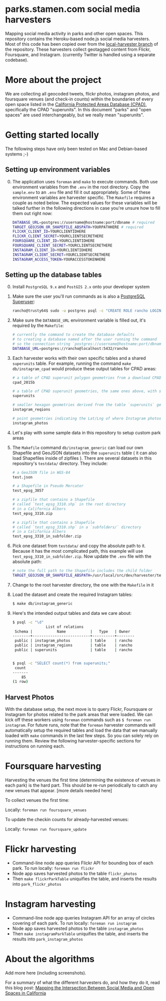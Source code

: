 parks.stamen.com social media harvesters
=========
Mapping social media activity in parks and other open spaces. This repository contains the Heroku-based node.js social
media harvesters. Most of this code has been copied over from the [local-harvester branch](https://github.com/stamen/parks.stamen.com/tree/local-harvester) of the repository.
These harvesters collect geotagged content from Flickr, Foursquare, and Instagram. (currently Twitter is handled using a separate codebase).

More about the project
=====================

We are collecting all geocoded tweets, flickr photos, instagram photos, and foursquare venues (and check-in counts) within
the boundaries of every open space listed in the [California Protected Areas Database (CPAD)](http://calands.org), specifically
the CPAD "superunits". In this document "parks" and "open spaces" are used interchangeably, but we really mean "superunits".

Getting started locally
=============================
The following steps have only been tested on Mac and Debian-based systems ;-)

Setting up environment variables
-------------------------------------------
0. The application uses `foreman` and `make` to execute commands. Both use environment variables from the `.env` in the root directory. Copy the `sample.env` to an `.env` file and fill it out appropriately. Some of these environment variables are harvester specific.
The `Makefile` requires a couple as noted below. The expected values for these variables will be talked further in
the following directions in case you're unsure how to fill them out right now:

    ```bash
	DATABASE_URL=postgres://username@hostname:port/dbname # required
    TARGET_GEOJSON_OR_SHAPEFILE_ABSPATH=YOURPATHHERE # required
    FLICKR_CLIENT_ID=YOURCLIENTIDHERE
    FLICKR_CLIENT_SECRET=YOURCLIENTSECRETHERE
    FOURSQUARE_CLIENT_ID=YOURCLIENTIDHERE
    FOURSQUARE_CLIENT_SECRET=YOURCLIENTSECRETHERE
    INSTAGRAM_CLIENT_ID=YOURCLIENTIDHERE
    INSTAGRAM_CLIENT_SECRET=YOURCLIENTSECRETHERE
    INSTAGRAM_ACCESS_TOKEN=YOURACCESSTOKENHERE
    ```


Setting up the database tables
--------------------------------
0. Install `PostgreSQL 9.x` and `PostGIS 2.x` onto your developer system

0. Make sure the user you'll run commands as is also a [PostgreSQL Superuser](http://www.postgresql.org/docs/9.2/static/sql-createrole.html):

    ```bash
    rancho@trusty64$ sudo -u postgres psql -c "CREATE ROLE rancho LOGIN SUPERUSER;"
    ```

0. Make sure the `DATABASE_URL` environment variable is filled out, it's required by the `Makefile`:

    ```bash
    # currently the command to create the database defaults
    # to creating a database named after the user running the command
    # so the connection string `postgres://username@hostname:port/dbname` becomes
    DATABASE_URL=postgres://rancho@localhost:5432/rancho
    ```

0. Each harvester works with their own specific tables and a shared `superunits` table. For example, running the command
`make db/instagram_cpad` would produce these output tables for CPAD areas:

    ```bash
    # a table of CPAD superunit polygon geometries from a download CPAD shapefile
    cpad_2015b

    # a table of CPAD superunit geometries, the same ones above, with some column names changed
    superunits

    # smaller hexagon geometries derived from the table `superunits` geometries
    instagram_reqions

    # point geometries indicating the Lat/Lng of where Instagram photos were found
    instagram_photos
    ```

0. Let's play with some sample data in this repository to setup custom park areas

0. The `Makefile` command `db/instagram_generic` can load our own Shapefile and GeoJSON datasets into the `superunits` table
( it can also load Shapefiles inside of zipfiles ). There are several datasets in this repository's `testdata/` directory. They include:

    ```bash
    # a GeoJSON file in WGS-84
    test.json

    # a Shapefile in Pseudo Mercator
    test_epsg_3857

    # a zipfile that contains a Shapefile
    # called `test_epsg_3310.shp` in the root directory
    # in a California Albers
    test_epsg_3310.zip

    # a zipfile that contains a Shapefile
    # called `test_epsg_3310.shp` in a `subfolders/` directory
    # in a California Albers
    test_epsg_3310_in_subfolder.zip
    ```

0. Pick one dataset from `testdata/` and copy the absolute path to it. Because it has the most complicated path,
this example will use `test_epsg_3310_in_subfolder.zip`. Now update the `.env` file with the absolute path:

    ```bash
    # note the full path to the Shapefile includes the child folder
    TARGET_GEOJSON_OR_SHAPEFILE_ABSPATH=/usr/local/src/dev/harvester/testdata/test_epsg_3310_in_subfolder.zip/subfolders/test_epsg_3310.shp
    ```

0. Change to the root harvester directory, the one with the `Makefile` in it

0. Load the dataset and create the required Instagram tables:

    ```bash
    $ make db/instagram_generic
    ```

0. Here's the intended output tables and data we care about:

    ```bash
    $ psql -c "\d"
                   List of relations
     Schema |           Name           |   Type   | Owner
    --------+--------------------------+----------+--------
     public | instagram_photos         | table    | rancho
     public | instagram_regions        | table    | rancho
     public | superunits               | table    | rancho


    $ psql -c "SELECT count(*) from superunits;"
     count
    -------
        85
    (1 row)
    ```

Harvest Photos
------------------------------------------

With the database setup, the next move is to query Flickr, Foursquare or Instagram for photos related to the park areas that were loaded.
We can kick off these workers using `foreman` commands such as `$ foreman run instagram`. For future runs, note that the `foreman` harvester commands
will automatically setup the required tables and load the data that we manually loaded with `make` commands in the last few steps. So you can solely
rely on running them. Review the following harvester-specific sections for instructions on running each.

Foursquare harvesting
=======================

Harvesting the venues the first time (determining the existence of venues in each park) is the hard part. This should be re-run periodically to catch any new venues that appear. [more details needed here]

To collect venues the first time: 

Locally: `foreman run foursquare_venues`

To update the checkin counts for already-harvested venues:

Locally: `foreman run foursquare_update`

Flickr harvesting
===================

*	Command-line node app queries Flickr API for bounding box of each park. To run locally: `foreman run flickr`
*	Node app saves harvested photos to the table `flickr_photos`
*	Then `make flickrParkTable` uniquifies the table, and inserts the results into `park_flickr_photos`

Instagram harvesting
=======================

*	Command-line node app queries Instagram API for an array of circles covering of each park. To run locally: `foreman run instagram`
*	Node app saves harvested photos to the table `instagram_photos`
*	Then `make instagramParkTable` uniquifies the table, and inserts the results into `park_instagram_photos`

About the algorithms
======================

Add more here (including screenshots).

For a summary of what the different harvesters do, and how they do it, read this blog post: [Mapping the Intersection Between Social Media and Open Spaces in California](http://content.stamen.com/mapping_the_intersection_between_social_media_and_open_spaces_in_ca)

